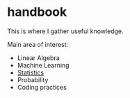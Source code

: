 # handbook

This is where I gather useful knowledge.

Main area of interest:

- Linear Algebra
- Machine Learning
- [Statistics](./statistics/index.md)
- Probability
- Coding practices